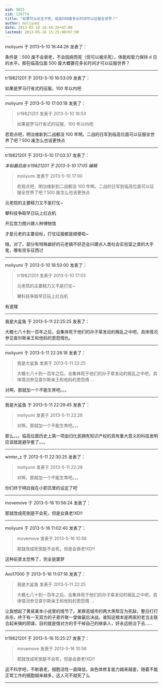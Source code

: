 ```yaml
---
aid: 9025
zid: 126774
title: "如果可以长生不死，临高500废多长时间可以征服全世界？"
author: moliyumi
date: 2013-05-10 16:44:26+07:00
lastmod: 2013-05-16 15:25:00+07:00
---
```


moliyumi 于 2013-5-10 16:44:26 发表了：

条件是：500 废不会衰老，不会因病而死（但可以被杀死）。体能和智力保持 d 日的水平。那在临高位面 500 废大概要花多长时间才可以征服世界？

---

tr19821201 于 2013-5-10 16:53:09 发表了：

如果是罗马行省式的征服，100 年以内吧

---

moliyumi 于 2013-5-10 17:00:18 发表了：

> tr19821201 发表于 2013-5-10 16:53
>
> 如果是罗马行省式的征服，100 年以内吧

悲观点吧，明治维新到二战都没 100 年啊。二战的日军到临高位面可以征服全世界了吧？500 废怎么也该更快点

---

tr19821201 于 2013-5-10 17:03:37 发表了：

_本帖最后由 tr19821201 于 2013-5-10 17:05 编辑_

> moliyumi 发表于 2013-5-10 17:00
>
> 悲观点吧，明治维新到二战都没 100 年啊。二战的日军到临高位面可以征服全世界了吧？500 废怎么也该更快点

元老院的主要精力又不是打仗~

攀科技争取早日玩上红白机

开后宫力图兴建人种博物馆

才是元老的主要目标，打仗征服都是顺便啦~

哦，对了，部分有特殊癖好的元老搞不好还会兴建点人类社会实验室之类的大手笔，哪有空东征西讨

---

moliyumi 于 2013-5-10 18:50:00 发表了：

> tr19821201 发表于 2013-5-10 17:03
>
> 元老院的主要精力又不是打仗~
>
> 攀科技争取早日玩上红白机

有道理

---

我是大鲨鱼 于 2013-5-11 22:25:25 发表了：

大概七八十到一百年之后，会集体死于他们的孙子辈发动的叛乱之中吧，具体情况参见查尔斯亲王和他妈的恩怨情仇。

---

moliyumi 于 2013-5-11 22:28:18 发表了：

> 我是大鲨鱼 发表于 2013-5-11 22:25
>
> 大概七八十到一百年之后，会集体死于他们的孙子辈发动的叛乱之中吧，具体情况参见查尔斯亲王和他妈的恩怨情 ...

对啊，那就加一个不能生育吧。。。

---

我是大鲨鱼 于 2013-5-11 22:29:45 发表了：

> moliyumi 发表于 2013-5-11 22:28
>
> 对啊，那就加一个不能生育吧。。。

那么。。。临高位面历史上第一项由归化民拥有知识产权的具有重大意义的科技发明应该就是避孕套了。。。

---

winter_z 于 2013-5-11 22:30:25 发表了：

> moliyumi 发表于 2013-5-11 22:28
>
> 对啊，那就加一个不能生育吧。。。

你们终于明白我在小职员里的设定了吧

---

movemove 于 2013-5-16 10:56:24 发表了：

那就改成死倒是不会死，但是会衰老!XD!!

---

moliyumi 于 2013-5-16 11:02:40 发表了：

> movemove 发表于 2013-5-16 10:56
>
> 那就改成死倒是不会死，但是会衰老!XD!!

这种前景太恐怖了，完全是噩梦

---

Avo17000 于 2013-5-16 11:07:16 发表了：

> 我是大鲨鱼 发表于 2013-5-11 22:25
>
> 大概七八十到一百年之后，会集体死于他们的孙子辈发动的叛乱之中吧，具体情况参见查尔斯亲王和他妈的恩怨情 ...

让我想起了黄易某本小说里的情节了。某罪恶城市的两大黑帮互为死敌，整日打打杀杀，终于有一天双方的子弟齐聚一堂做最后决战。谁知这根本是两家的老当主联合起来搞的阴谋，目的就是借对方的手干掉自己的继承人，好永远统治下去……

---

tr19821201 于 2013-5-16 15:25:27 发表了：

> movemove 发表于 2013-5-16 10:56
>
> 那就改成死倒是不会死，但是会衰老!XD!!

这不科学吧，不断衰老，细胞活性一直降低，染色体修复能力越来越差，随着不能正常工作的细胞越来越多，这人可不就死了么

---
